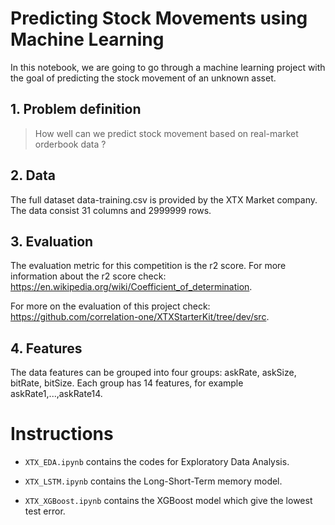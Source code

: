 # Predicting  Stock Movements using Machine Learning

In this notebook, we are going to go through a machine learning project with the goal of predicting the stock movement of an unknown asset.

## 1. Problem definition

> How well can we  predict stock movement based on real-market orderbook data ?

## 2. Data

The full dataset data-training.csv is provided by the XTX Market company. The data consist 31 columns and 2999999 rows. 

## 3. Evaluation

The evaluation metric for this competition is the r2 score. For more information about the r2 score check: https://en.wikipedia.org/wiki/Coefficient_of_determination.

For more on the evaluation of this project check: https://github.com/correlation-one/XTXStarterKit/tree/dev/src.

## 4. Features

The data features can be grouped into four groups: askRate, askSize, bitRate, bitSize. Each group has 14 features, for example askRate1,...,askRate14. 

# Instructions

* <code>XTX_EDA.ipynb</code> contains the codes for Exploratory Data Analysis.
  
* <code>XTX_LSTM.ipynb</code> contains the Long-Short-Term memory model.
  
* <code>XTX_XGBoost.ipynb</code> contains the XGBoost model which give the lowest test error.  

